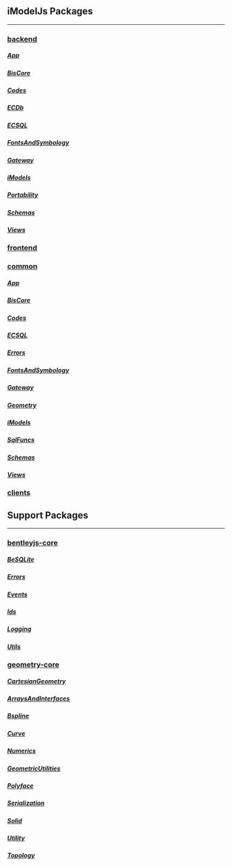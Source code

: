 ## iModelJs Packages
---

### [backend]($backend)
##### [App]($backend:App)
##### [BisCore]($backend:BisCore)
##### [Codes]($backend:Codes)
##### [ECDb]($backend:ECDb)
##### [ECSQL]($backend:ECSQL)
##### [FontsAndSymbology]($backend:FontsAndSymbology)
##### [Gateway]($backend:Gateway)
##### [iModels]($backend:iModels)
##### [Portability]($backend:Portability)
##### [Schemas]($backend:Schemas)
##### [Views]($backend:Views)

### [frontend]($frontend)

### [common]($common)
##### [App]($common:App)
##### [BisCore]($common:BisCore)
##### [Codes]($common:Codes)
##### [ECSQL]($common:ECSQL)
##### [Errors]($common:Errors)
##### [FontsAndSymbology]($common:FontsAndSymbology)
##### [Gateway]($common:Gateway)
##### [Geometry]($common:Geometry)
##### [iModels]($common:iModels)
##### [SqlFuncs]($common:SqlFuncs)
##### [Schemas]($common:Schemas)
##### [Views]($common:Views)


### [clients]($clients)

## Support Packages
---
### [bentleyjs-core]($bentleyjs-core)
##### [BeSQLite]($bentleyjs-core:BeSQLite)
##### [Errors]($bentleyjs-core:Errors)
##### [Events]($bentleyjs-core:Events)
##### [Ids]($bentleyjs-core:Ids)
##### [Logging]($bentleyjs-core:Logging)
##### [Utils]($bentleyjs-core:Utils)

### [geometry-core]($geometry-core)
##### [CartesianGeometry]($geometry-core:CartesianGeometry)
##### [ArraysAndInterfaces]($geometry-core:ArraysAndInterfaces)
##### [Bspline]($geometry-core:Bspline)
##### [Curve]($geometry-core:Curve)
##### [Numerics]($geometry-core:Numerics)
##### [GeometricUtilities]($geometry-core:GeometricUtilities)
##### [Polyface]($geometry-core:Polyface)
##### [Serialization]($geometry-core:Serialization)
##### [Solid]($geometry-core:Solid)
##### [Utility]($geometry-core:Utility)
##### [Topology]($geometry-core:Topology)
